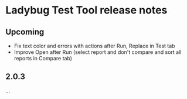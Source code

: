 Ladybug Test Tool release notes
===============================



Upcoming
--------

- Fix text color and errors with actions after Run, Replace in Test tab
- Improve Open after Run (select report and don't compare and sort all reports in Compare tab)



2.0.3
---

...